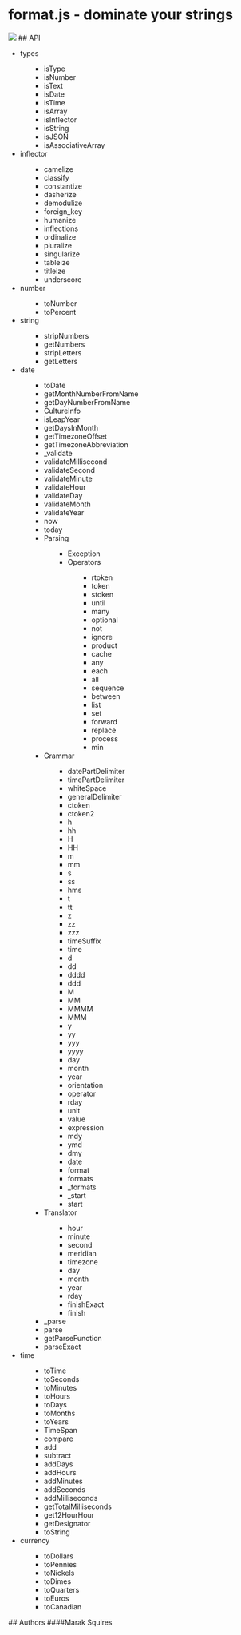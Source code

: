 # format.js - dominate your strings
<img src = "http://imgur.com/32UFx.jpg" border = "0">
## API
<ul><li>types<ul><ul><li>isType<ul></ul></li><li>isNumber<ul></ul></li><li>isText<ul></ul></li><li>isDate<ul></ul></li><li>isTime<ul></ul></li><li>isArray<ul></ul></li><li>isInflector<ul></ul></li><li>isString<ul></ul></li><li>isJSON<ul></ul></li><li>isAssociativeArray<ul></ul></li></ul></ul></li><li>inflector<ul><ul><li>camelize<ul></ul></li><li>classify<ul></ul></li><li>constantize<ul></ul></li><li>dasherize<ul></ul></li><li>demodulize<ul></ul></li><li>foreign_key<ul></ul></li><li>humanize<ul></ul></li><li>inflections<ul></ul></li><li>ordinalize<ul></ul></li><li>pluralize<ul></ul></li><li>singularize<ul></ul></li><li>tableize<ul></ul></li><li>titleize<ul></ul></li><li>underscore<ul></ul></li></ul></ul></li><li>number<ul><ul><li>toNumber<ul></ul></li><li>toPercent<ul></ul></li></ul></ul></li><li>string<ul><ul><li>stripNumbers<ul></ul></li><li>getNumbers<ul></ul></li><li>stripLetters<ul></ul></li><li>getLetters<ul></ul></li></ul></ul></li><li>date<ul><ul><li>toDate<ul></ul></li><li>getMonthNumberFromName<ul></ul></li><li>getDayNumberFromName<ul></ul></li><li>CultureInfo<ul></ul></li><li>isLeapYear<ul></ul></li><li>getDaysInMonth<ul></ul></li><li>getTimezoneOffset<ul></ul></li><li>getTimezoneAbbreviation<ul></ul></li><li>_validate<ul></ul></li><li>validateMillisecond<ul></ul></li><li>validateSecond<ul></ul></li><li>validateMinute<ul></ul></li><li>validateHour<ul></ul></li><li>validateDay<ul></ul></li><li>validateMonth<ul></ul></li><li>validateYear<ul></ul></li><li>now<ul></ul></li><li>today<ul></ul></li><li>Parsing<ul><ul><li>Exception<ul></ul></li><li>Operators<ul><ul><li>rtoken<ul></ul></li><li>token<ul></ul></li><li>stoken<ul></ul></li><li>until<ul></ul></li><li>many<ul></ul></li><li>optional<ul></ul></li><li>not<ul></ul></li><li>ignore<ul></ul></li><li>product<ul></ul></li><li>cache<ul></ul></li><li>any<ul></ul></li><li>each<ul></ul></li><li>all<ul></ul></li><li>sequence<ul></ul></li><li>between<ul></ul></li><li>list<ul></ul></li><li>set<ul></ul></li><li>forward<ul></ul></li><li>replace<ul></ul></li><li>process<ul></ul></li><li>min<ul></ul></li></ul></ul></li></ul></ul></li><li>Grammar<ul><ul><li>datePartDelimiter<ul></ul></li><li>timePartDelimiter<ul></ul></li><li>whiteSpace<ul></ul></li><li>generalDelimiter<ul></ul></li><li>ctoken<ul></ul></li><li>ctoken2<ul></ul></li><li>h<ul></ul></li><li>hh<ul></ul></li><li>H<ul></ul></li><li>HH<ul></ul></li><li>m<ul></ul></li><li>mm<ul></ul></li><li>s<ul></ul></li><li>ss<ul></ul></li><li>hms<ul></ul></li><li>t<ul></ul></li><li>tt<ul></ul></li><li>z<ul></ul></li><li>zz<ul></ul></li><li>zzz<ul></ul></li><li>timeSuffix<ul></ul></li><li>time<ul></ul></li><li>d<ul></ul></li><li>dd<ul></ul></li><li>dddd<ul></ul></li><li>ddd<ul></ul></li><li>M<ul></ul></li><li>MM<ul></ul></li><li>MMMM<ul></ul></li><li>MMM<ul></ul></li><li>y<ul></ul></li><li>yy<ul></ul></li><li>yyy<ul></ul></li><li>yyyy<ul></ul></li><li>day<ul></ul></li><li>month<ul></ul></li><li>year<ul></ul></li><li>orientation<ul></ul></li><li>operator<ul></ul></li><li>rday<ul></ul></li><li>unit<ul></ul></li><li>value<ul></ul></li><li>expression<ul></ul></li><li>mdy<ul></ul></li><li>ymd<ul></ul></li><li>dmy<ul></ul></li><li>date<ul></ul></li><li>format<ul></ul></li><li>formats<ul></ul></li><li>_formats<ul></ul></li><li>_start<ul></ul></li><li>start<ul></ul></li></ul></ul></li><li>Translator<ul><ul><li>hour<ul></ul></li><li>minute<ul></ul></li><li>second<ul></ul></li><li>meridian<ul></ul></li><li>timezone<ul></ul></li><li>day<ul></ul></li><li>month<ul></ul></li><li>year<ul></ul></li><li>rday<ul></ul></li><li>finishExact<ul></ul></li><li>finish<ul></ul></li></ul></ul></li><li>_parse<ul></ul></li><li>parse<ul></ul></li><li>getParseFunction<ul></ul></li><li>parseExact<ul></ul></li></ul></ul></li><li>time<ul><ul><li>toTime<ul></ul></li><li>toSeconds<ul></ul></li><li>toMinutes<ul></ul></li><li>toHours<ul></ul></li><li>toDays<ul></ul></li><li>toMonths<ul></ul></li><li>toYears<ul></ul></li><li>TimeSpan<ul></ul></li><li>compare<ul></ul></li><li>add<ul></ul></li><li>subtract<ul></ul></li><li>addDays<ul></ul></li><li>addHours<ul></ul></li><li>addMinutes<ul></ul></li><li>addSeconds<ul></ul></li><li>addMilliseconds<ul></ul></li><li>getTotalMilliseconds<ul></ul></li><li>get12HourHour<ul></ul></li><li>getDesignator<ul></ul></li><li>toString<ul></ul></li></ul></ul></li><li>currency<ul><ul><li>toDollars<ul></ul></li><li>toPennies<ul></ul></li><li>toNickels<ul></ul></li><li>toDimes<ul></ul></li><li>toQuarters<ul></ul></li><li>toEuros<ul></ul></li><li>toCanadian<ul></ul></li></ul></ul></li></ul>
## Authors
####Marak Squires 